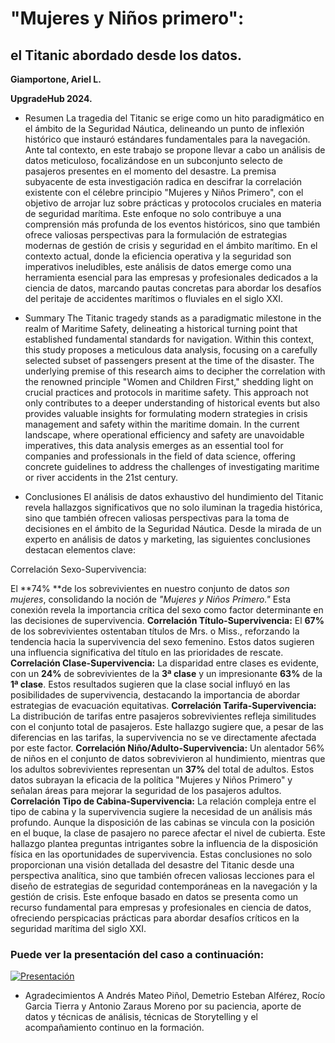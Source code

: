 # "Mujeres y Niños primero":
## el Titanic abordado desde los datos.

**Giamportone, Ariel L.**

**UpgradeHub 2024.**

- Resumen
La tragedia del Titanic se erige como un hito paradigmático en el ámbito de la Seguridad Náutica, delineando un punto de inflexión histórico que instauró estándares fundamentales para la navegación. Ante tal contexto, en este trabajo se propone llevar a cabo un análisis de datos meticuloso, focalizándose en un subconjunto selecto de pasajeros presentes en el momento del desastre. La premisa subyacente de esta investigación radica en descifrar la correlación existente con el célebre principio "Mujeres y Niños Primero", con el objetivo de arrojar luz sobre prácticas y protocolos cruciales en materia de seguridad marítima. Este enfoque no solo contribuye a una comprensión más profunda de los eventos históricos, sino que también ofrece valiosas perspectivas para la formulación de estrategias modernas de gestión de crisis y seguridad en el ámbito marítimo. En el contexto actual, donde la eficiencia operativa y la seguridad son imperativos ineludibles, este análisis de datos emerge como una herramienta esencial para las empresas y profesionales dedicados a la ciencia de datos, marcando pautas concretas para abordar los desafíos del peritaje de accidentes marítimos o fluviales en el siglo XXI.

- Summary
The Titanic tragedy stands as a paradigmatic milestone in the realm of Maritime Safety, delineating a historical turning point that established fundamental standards for navigation. Within this context, this study proposes a meticulous data analysis, focusing on a carefully selected subset of passengers present at the time of the disaster. The underlying premise of this research aims to decipher the correlation with the renowned principle "Women and Children First," shedding light on crucial practices and protocols in maritime safety.
This approach not only contributes to a deeper understanding of historical events but also provides valuable insights for formulating modern strategies in crisis management and safety within the maritime domain. In the current landscape, where operational efficiency and safety are unavoidable imperatives, this data analysis emerges as an essential tool for companies and professionals in the field of data science, offering concrete guidelines to address the challenges of investigating maritime or river accidents in the 21st century.

- Conclusiones
El análisis de datos exhaustivo del hundimiento del Titanic revela hallazgos significativos que no solo iluminan la tragedia histórica, sino que también ofrecen valiosas perspectivas para la toma de decisiones en el ámbito de la Seguridad Náutica. Desde la mirada de un experto en análisis de datos y marketing, las siguientes conclusiones destacan elementos clave:

Correlación Sexo-Supervivencia:

El **74% **de los sobrevivientes en nuestro conjunto de datos *son mujeres*, consolidando la noción de *"Mujeres y Niños Primero."* Esta conexión revela la importancia crítica del sexo como factor determinante en las decisiones de supervivencia.
**Correlación Título-Supervivencia:**
El **67%** de los sobrevivientes ostentaban títulos de Mrs. o Miss., reforzando la tendencia hacia la supervivencia del sexo femenino. Estos datos sugieren una influencia significativa del título en las prioridades de rescate.
**Correlación Clase-Supervivencia:**
La disparidad entre clases es evidente, con un **24%** de sobrevivientes de la **3ª clase** y un impresionante **63%** de la **1ª clase**. Estos resultados sugieren que la clase social influyó en las posibilidades de supervivencia, destacando la importancia de abordar estrategias de evacuación equitativas.
**Correlación Tarifa-Supervivencia:**
La distribución de tarifas entre pasajeros sobrevivientes refleja similitudes con el conjunto total de pasajeros. Este hallazgo sugiere que, a pesar de las diferencias en las tarifas, la supervivencia no se ve directamente afectada por este factor.
**Correlación Niño/Adulto-Supervivencia:**
Un alentador 56% de niños en el conjunto de datos sobrevivieron al hundimiento, mientras que los adultos sobrevivientes representan un **37%** del total de adultos. Estos datos subrayan la eficacia de la política "Mujeres y Niños Primero" y señalan áreas para mejorar la seguridad de los pasajeros adultos.
**Correlación Tipo de Cabina-Supervivencia:**
La relación compleja entre el tipo de cabina y la supervivencia sugiere la necesidad de un análisis más profundo. Aunque la disposición de las cabinas se vincula con la posición en el buque, la clase de pasajero no parece afectar el nivel de cubierta. Este hallazgo plantea preguntas intrigantes sobre la influencia de la disposición física en las oportunidades de supervivencia.
Estas conclusiones no solo proporcionan una visión detallada del desastre del Titanic desde una perspectiva analítica, sino que también ofrecen valiosas lecciones para el diseño de estrategias de seguridad contemporáneas en la navegación y la gestión de crisis. Este enfoque basado en datos se presenta como un recurso fundamental para empresas y profesionales en ciencia de datos, ofreciendo perspicacias prácticas para abordar desafíos críticos en la seguridad marítima del siglo XXI.

### Puede ver la presentación del caso a continuación:

[![Presentación](https://drive.google.com/uc?id=1GOliQIZX2OHt-ZCEGpDnmXnvGpCk1U4O)](https://prezi.com/p/embed/KCLtDGFZW28gSv8vUi0g/)


- Agradecimientos
A Andrés Mateo Piñol, Demetrio Esteban Alférez, Rocío Garcia Tierra y Antonio Zaraus Moreno por su paciencia, aporte de datos y técnicas de análisis, técnicas de Storytelling y el acompañamiento continuo en la formación.

